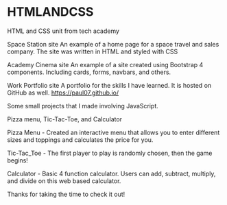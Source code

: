 # HTMLANDCSS
HTML and CSS unit from tech academy

Space Station site
  An example of a home page for a space travel and sales company. The site was written in HTML and styled with CSS  

Academy Cinema site
  An example of a site created using Bootstrap 4 components. Including cards, forms, navbars, and others.

Work Portfolio site
  A portfolio for the skills I have learned. It is hosted on GitHub as well. 
  https://paul07.github.io/
  
Some small projects that I made involving JavaScript.

Pizza menu, Tic-Tac-Toe, and Calculator

Pizza Menu - Created an interactive menu that allows you to enter different sizes and toppings and calculates the price for you.

Tic-Tac_Toe - The first player to play is randomly chosen, then the game begins!

Calculator - Basic 4 function calculator. Users can add, subtract, multiply, and divide on this web based calculator.

Thanks for taking the time to check it out!
